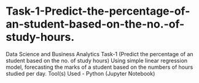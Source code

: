 # Task-1-Predict-the-percentage-of-an-student-based-on-the-no.-of-study-hours.
Data Science and Business Analytics Task-1 (Predict the percentage of an student based on the no. of study hours) Using simple linear regression model, forecasting the marks of a student based on the numbers of hours studied per day. Tool(s) Used - Python (Jupyter Notebook)
